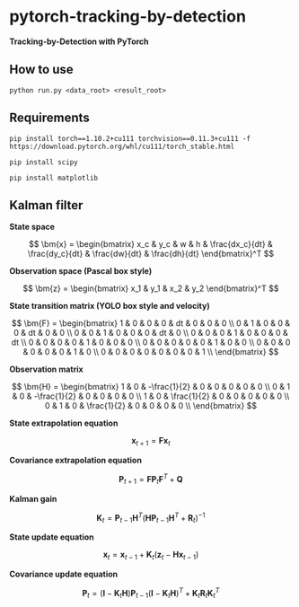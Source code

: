 # pytorch-tracking-by-detection

**Tracking-by-Detection with PyTorch**



## How to use

```shell
python run.py <data_root> <result_root>
```

## Requirements

```shell
pip install torch==1.10.2+cu111 torchvision==0.11.3+cu111 -f https://download.pytorch.org/whl/cu111/torch_stable.html

pip install scipy

pip install matplotlib
```

## Kalman filter

**State space**

$$
\bm{x} =
\begin{bmatrix}
x_c & y_c & w & h & \frac{dx_c}{dt} & \frac{dy_c}{dt} & \frac{dw}{dt} & \frac{dh}{dt}
\end{bmatrix}^T
$$

**Observation space (Pascal box style)**

$$
\bm{z} = 
\begin{bmatrix}
x_1 & y_1 & x_2 & y_2
\end{bmatrix}^T
$$

**State transition matrix (YOLO box style and velocity)**

$$
\bm{F} = 
\begin{bmatrix}
1 & 0 & 0 & 0 & dt & 0 & 0 & 0 \\
0 & 1 & 0 & 0 & 0 & dt & 0 & 0 \\
0 & 0 & 1 & 0 & 0 & 0 & dt & 0 \\
0 & 0 & 0 & 1 & 0 & 0 & 0 & dt \\
0 & 0 & 0 & 0 & 1 & 0 & 0 & 0 \\
0 & 0 & 0 & 0 & 0 & 1 & 0 & 0 \\
0 & 0 & 0 & 0 & 0 & 0 & 1 & 0 \\
0 & 0 & 0 & 0 & 0 & 0 & 0 & 1 \\
\end{bmatrix}
$$

**Observation matrix**

$$
\bm{H} = 
\begin{bmatrix}
1 & 0 & -\frac{1}{2} & 0 & 0 & 0 & 0 & 0 \\
0 & 1 & 0 & -\frac{1}{2} & 0 & 0 & 0 & 0 \\
1 & 0 & \frac{1}{2} & 0 & 0 & 0 & 0 & 0 \\
0 & 1 & 0 & \frac{1}{2} & 0 & 0 & 0 & 0 \\
\end{bmatrix}
$$

**State extrapolation equation**

$$
\bm{x}_{t+1} = \bm{F} \bm{x}_t
$$

**Covariance extrapolation equation**

$$
\bm{P}_{t+1} = \bm{F} \bm{P}_t \bm{F}^T + \bm{Q} 
$$

**Kalman gain**

$$
\bm{K}_t = \bm{P}_{t-1} \bm{H}^T \lparen \bm{H} \bm{P}_{t-1} \bm{H}^T + \bm{R}_t \rparen^{-1}
$$

**State update equation**

$$
\bm{x}_t = \bm{x}_{t-1} + \bm{K}_t \lparen \bm{z}_t - \bm{H} \bm{x}_{t-1} \rparen
$$

**Covariance update equation**

$$
\bm{P}_t = \lparen \bm{I} - \bm{K}_t \bm{H} \rparen \bm{P}_{t-1} \lparen \bm{I} - \bm{K}_t \bm{H} \rparen^T + \bm{K}_t \bm{R}_t \bm{K}_t^T
$$
